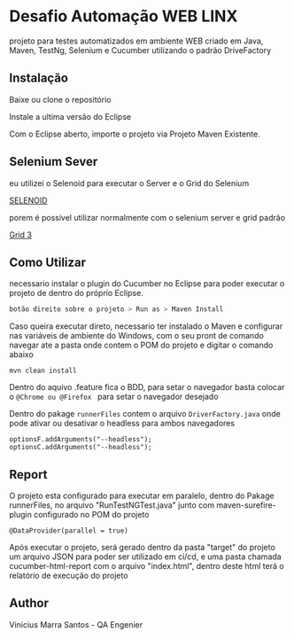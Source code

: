 # Desafio Automação WEB LINX

projeto para testes automatizados em ambiente WEB criado em Java, Maven, TestNg, Selenium e Cucumber utilizando o padrão DriveFactory

## Instalação

Baixe ou clone o repositório

Instale a ultima versão do Eclipse

Com o Eclipse aberto, importe o projeto via Projeto Maven Existente.

## Selenium Sever

eu utilizei o Selenoid para executar o Server e o Grid do Selenium

[SELENOID](https://aerokube.com/selenoid/latest/)

porem é possível utilizar normalmente com o selenium server e grid padrão

[Grid 3](https://www.selenium.dev/documentation/en/grid/grid_3/)


## Como Utilizar

necessario instalar o plugin do Cucumber no Eclipse para poder executar o projeto de dentro do próprio Eclipse.
```bash
botão direito sobre o projeto > Run as > Maven Install
```
Caso queira executar direto, necessario ter instalado o Maven e configurar nas variáveis de ambiente do Windows, com o seu pront de comando navegar ate a pasta onde contem o POM do projeto e digitar o comando abaixo

```maven
mvn clean install
```
Dentro do aquivo .feature fica o BDD, para setar o navegador basta colocar o ```@Chrome ou @Firefox ``` para setar o navegador desejado

Dentro do pakage ```runnerFiles``` contem o arquivo ```DriverFactory.java```
onde pode ativar ou desativar o headless para ambos navegadores

```jav
optionsF.addArguments("--headless");
optionsC.addArguments("--headless");
```

## Report

O projeto esta configurado para executar em paralelo, dentro do Pakage runnerFiles, no arquivo "RunTestNGTest.java" junto com maven-surefire-plugin configurado no POM do projeto

```jav
@DataProvider(parallel = true)
```

Após executar o projeto, será gerado dentro da pasta "target" do projeto um arquivo JSON para poder ser utilizado em ci/cd, e uma pasta chamada cucumber-html-report com o arquivo "index.html", dentro deste html terá o relatório de execução do projeto

## Author

Vinicius Marra Santos - QA Engenier
